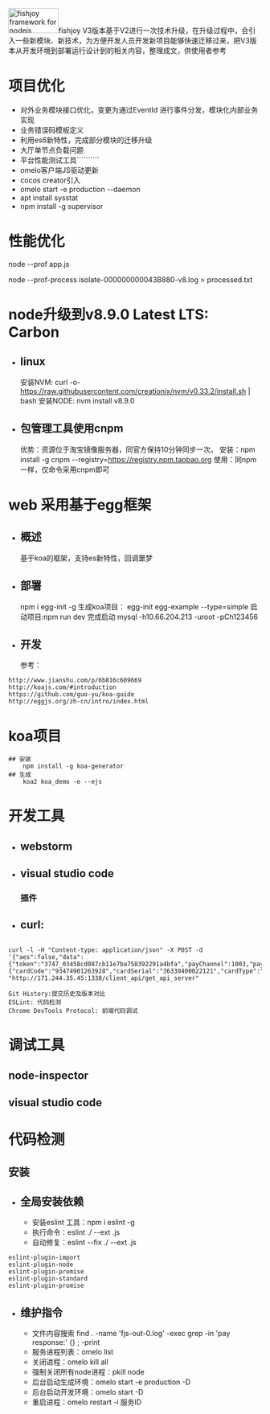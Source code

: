 <img src="http://image.baidu.com/search/detail?z=0&word=%E4%BA%91%E6%BC%AB%E4%BD%9C%E5%93%81&hs=0&pn=0&spn=0&di=0&pi=43552798411&tn=baiduimagedetail&is=0%2C0&ie=utf-8&oe=utf-8&cs=730569360%2C1433074384&os=&simid=&adpicid=0&lpn=0&fm=&sme=&cg=&bdtype=-1&oriquery=&objurl=http%3A%2F%2Fd.hiphotos.baidu.com%2Fimage%2Fpic%2Fitem%2Fbba1cd11728b471072e43adfc9cec3fdfd0323de.jpg&fromurl=&gsm=0&catename=pcindexhot" alt="fishjoy framework for nodejs" width="100px" height="50" />fishjoy V3版本基于V2进行一次技术升级，在升级过程中，会引入一些新模块、新技术，为方便开发人员开发新项目能够快速迁移过来，把V3版本从开发环境到部署运行设计到的相关内容，整理成文，供使用者参考

# 项目优化
 
- 对外业务模块接口优化，变更为通过EventId 进行事件分发，模块化内部业务实现
- 业务错误码模板定义
- 利用es6新特性，完成部分模块的迁移升级
- 大厅单节点负载问题
- 平台性能测试工具``````````
- omelo客户端JS驱动更新
- cocos creator引入
- omelo start -e production --daemon
- apt install sysstat
- npm install -g supervisor

# 性能优化
node --prof app.js

node --prof-process isolate-000000000043B880-v8.log > processed.txt


# node升级到v8.9.0 Latest LTS: Carbon
- ## linux
	安装NVM: curl -o- https://raw.githubusercontent.com/creationix/nvm/v0.33.2/install.sh | bash
	安装NODE: nvm install v8.9.0

- ## 包管理工具使用cnpm
	优势：资源位于淘宝镜像服务器，同官方保持10分钟同步一次。
	安装：npm install -g cnpm --registry=https://registry.npm.taobao.org
	使用：同npm一样，仅命令采用cnpm即可

# web 采用基于egg框架
- ## 概述
	基于koa的框架，支持es新特性，回调噩梦
- ## 部署
	npm i egg-init -g
	生成koa项目： egg-init egg-example --type=simple
	启动项目:npm run dev 完成启动
	mysql -h10.66.204.213 -uroot -pCh123456

- ## 开发
	参考：
``` 
http://www.jianshu.com/p/6b816c609669
http://koajs.com/#introduction
https://github.com/guo-yu/koa-guide
http://eggjs.org/zh-cn/intro/index.html
```
# koa项目
	## 安装 
		npm install -g koa-generator 
	## 生成
		koa2 koa_demo -e --ejs 


# 开发工具
- ## webstorm
- ## visual studio code
	### 插件
- ## curl:
```

curl -l -H "Content-type: application/json" -X POST -d '{"aes":false,"data":{"token":"3747_03458cd087cb11e7ba758392291a4bfa","payChannel":1003,"payData":{"cardCode":"93474901263928","cardSerial":"36330400022121","cardType":"vnp"}}}'  "http://171.244.35.45:1338/client_api/get_api_server"
```

```
Git History:提交历史及版本对比
ESLint: 代码检测
Chrome DevTools Protocol: 前端代码调试 
```

# 调试工具
## node-inspector
## visual studio code

# 代码检测
## 安装
- ## 全局安装依赖  
	- 安装eslint 工具：npm i eslint -g
	- 执行命令：eslint ./ --ext .js
	- 自动修复：eslint --fix ./ --ext .js

```eslint-config-standard
eslint-plugin-import
eslint-plugin-node
eslint-plugin-promise
eslint-plugin-standard
eslint-plugin-promise
```

- ## 维护指令
	- 文件内容搜索 find . -name 'fjs-out-0.log' -exec grep -in 'pay response:' {} \; -print
	- 服务进程列表：omelo list
	- 关闭进程：omelo kill all
	- 强制关闭所有node进程：pkill node
	- 后台启动生成环境：omelo start -e production -D
	- 后台启动开发环境：omelo start -D
	- 重启进程：omelo restart -i 服务ID





			 

	